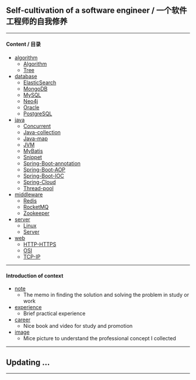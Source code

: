 ## Self-cultivation of a software engineer / 一个软件工程师的自我修养

---

#### Content / 目录

- [algorithm](https://github.com/bourneo/self-cultivation-of-a-software-engineer/blob/master/2_note/algorithm/)
    - [Algorithm](https://github.com/bourneo/self-cultivation-of-a-software-engineer/blob/master/2_note/algorithm/Algorithm.md)
    - [Tree](https://github.com/bourneo/self-cultivation-of-a-software-engineer/blob/master/2_note/algorithm/Tree.md)
- [database](https://github.com/bourneo/self-cultivation-of-a-software-engineer/blob/master/2_note/database/)
    - [ElasticSearch](https://github.com/bourneo/self-cultivation-of-a-software-engineer/blob/master/2_note/database/ElasticSearch.md)
    - [MongoDB](https://github.com/bourneo/self-cultivation-of-a-software-engineer/blob/master/2_note/database/MongoDB.md)
    - [MySQL](https://github.com/bourneo/self-cultivation-of-a-software-engineer/blob/master/2_note/database/MySQL.md)
    - [Neo4j](https://github.com/bourneo/self-cultivation-of-a-software-engineer/blob/master/2_note/database/Neo4j.md)
    - [Oracle](https://github.com/bourneo/self-cultivation-of-a-software-engineer/blob/master/2_note/database/Oracle.md)
    - [PostgreSQL](https://github.com/bourneo/self-cultivation-of-a-software-engineer/blob/master/2_note/database/PostgreSQL.md)
- [java](https://github.com/bourneo/self-cultivation-of-a-software-engineer/blob/master/2_note/java/)
    - [Concurrent](https://github.com/bourneo/self-cultivation-of-a-software-engineer/blob/master/2_note/java/Concurrent.md)
    - [Java-collection](https://github.com/bourneo/self-cultivation-of-a-software-engineer/blob/master/2_note/java/Java-collection.md)
    - [Java-map](https://github.com/bourneo/self-cultivation-of-a-software-engineer/blob/master/2_note/java/Java-map.md)
    - [JVM](https://github.com/bourneo/self-cultivation-of-a-software-engineer/blob/master/2_note/java/JVM.md)
    - [MyBatis](https://github.com/bourneo/self-cultivation-of-a-software-engineer/blob/master/2_note/java/MyBatis.md)
    - [Snippet](https://github.com/bourneo/self-cultivation-of-a-software-engineer/blob/master/2_note/java/Snippet.md)
    - [Spring-Boot-annotation](https://github.com/bourneo/self-cultivation-of-a-software-engineer/blob/master/2_note/java/Spring-Boot-annotation.md)
    - [Spring-Boot-AOP](https://github.com/bourneo/self-cultivation-of-a-software-engineer/blob/master/2_note/java/Spring-Boot-AOP.md)
    - [Spring-Boot-IOC](https://github.com/bourneo/self-cultivation-of-a-software-engineer/blob/master/2_note/java/Spring-Boot-IOC.md)
    - [Spring-Cloud](https://github.com/bourneo/self-cultivation-of-a-software-engineer/blob/master/2_note/java/Spring-Cloud.md)
    - [Thread-pool](https://github.com/bourneo/self-cultivation-of-a-software-engineer/blob/master/2_note/java/Thread-pool.md)
- [middleware](https://github.com/bourneo/self-cultivation-of-a-software-engineer/blob/master/2_note/middleware/)
    - [Redis](https://github.com/bourneo/self-cultivation-of-a-software-engineer/blob/master/2_note/middleware/Redis.md)
    - [RocketMQ](https://github.com/bourneo/self-cultivation-of-a-software-engineer/blob/master/2_note/middleware/RocketMQ.md)
    - [Zookeeper](https://github.com/bourneo/self-cultivation-of-a-software-engineer/blob/master/2_note/middleware/Zookeeper.md)
- [server](https://github.com/bourneo/self-cultivation-of-a-software-engineer/blob/master/2_note/server/)
    - [Linux](https://github.com/bourneo/self-cultivation-of-a-software-engineer/blob/master/2_note/server/Linux.md)
    - [Server](https://github.com/bourneo/self-cultivation-of-a-software-engineer/blob/master/2_note/server/Server.md)
- [web](https://github.com/bourneo/self-cultivation-of-a-software-engineer/blob/master/2_note/web/)
    - [HTTP-HTTPS](https://github.com/bourneo/self-cultivation-of-a-software-engineer/blob/master/2_note/web/HTTP-HTTPS.md)
    - [OSI](https://github.com/bourneo/self-cultivation-of-a-software-engineer/blob/master/2_note/web/OSI.md)
    - [TCP-IP](https://github.com/bourneo/self-cultivation-of-a-software-engineer/blob/master/2_note/web/TCP-IP.md)

---

#### Introduction of context

- [note](https://github.com/bourneo/self-cultivation-of-a-software-engineer/blob/master/2_note/java)
    - The memo in finding the solution and solving the problem in study or work
- [experience](https://github.com/bourneo/self-cultivation-of-a-software-engineer/blob/master/3_experience)
    - Brief practical experience
- [career](https://github.com/bourneo/self-cultivation-of-a-software-engineer/blob/master/6_career)
    - Nice book and video for study and promotion
- [image](https://github.com/bourneo/self-cultivation-of-a-software-engineer/blob/master/7_image/java)
    - Mice picture to understand the professional concept I collected

---

## Updating ...

---


